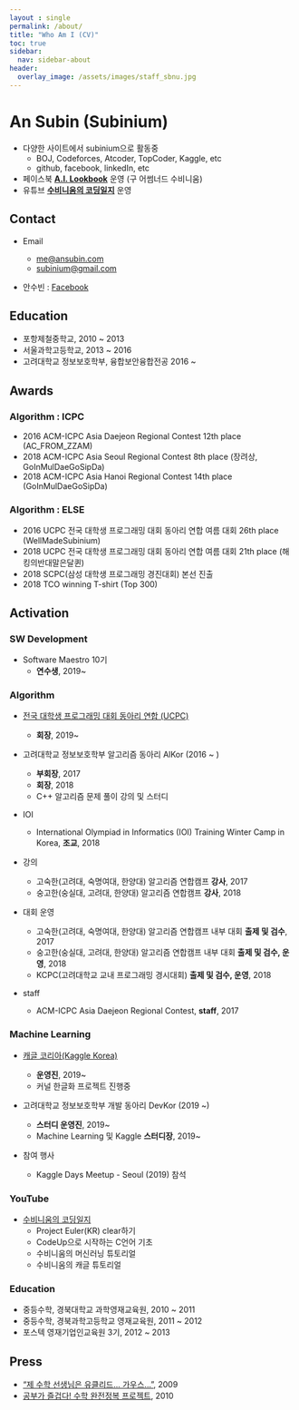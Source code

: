 ```yaml
---
layout : single
permalink: /about/
title: "Who Am I (CV)"
toc: true
sidebar:
  nav: sidebar-about
header:
  overlay_image: /assets/images/staff_sbnu.jpg
---
```


# An Subin (Subinium)

- 다양한 사이트에서 subinium으로 활동중
  - BOJ, Codeforces, Atcoder, TopCoder, Kaggle, etc
  - github, facebook, linkedIn, etc
- 페이스북 **[A.I. Lookbook](https://www.facebook.com/AI.Lookbook/)** 운영 (구 어썸너드 수비니움)
- 유튜브 **[수비니움의 코딩일지](https://www.youtube.com/c/수비니움의코딩일지)** 운영

## Contact

- Email
  - me@ansubin.com
  - subinium@gmail.com

- 안수빈 : [Facebook](https://www.facebook.com/subinium)

## Education

- 포항제철중학교, 2010 ~ 2013
- 서울과학고등학교, 2013 ~ 2016
- 고려대학교 정보보호학부, 융합보안융합전공 2016 ~

## Awards

### Algorithm : ICPC
- 2016 ACM-ICPC Asia Daejeon Regional Contest 12th place (AC_FROM_ZZAM)
- 2018 ACM-ICPC Asia Seoul Regional Contest 8th place (장려상, GoInMulDaeGoSipDa)
- 2018 ACM-ICPC Asia Hanoi Regional Contest 14th place (GoInMulDaeGoSipDa)

### Algorithm : ELSE
- 2016 UCPC 전국 대학생 프로그래밍 대회 동아리 연합 여름 대회 26th place (WellMadeSubinium)
- 2018 UCPC 전국 대학생 프로그래밍 대회 동아리 연합 여름 대회 21th place (해킹의반대말은달퀸)
- 2018 SCPC(삼성 대학생 프로그래밍 경진대회) 본선 진출
- 2018 TCO winning T-shirt (Top 300)

## Activation

### SW Development
- Software Maestro 10기
    - **연수생**, 2019~

### Algorithm

- [전국 대학생 프로그래밍 대회 동아리 연합 (UCPC)](https://www.facebook.com/groups/ucpc.korea/)
    - **회장**, 2019~

- 고려대학교 정보보호학부 알고리즘 동아리 AlKor (2016 ~ )
    - **부회장**, 2017
    - **회장**, 2018
    - C++ 알고리즘 문제 풀이 강의 및 스터디

- IOI
    - International Olympiad in Informatics (IOI) Training Winter Camp in Korea, **조교**, 2018

- 강의
    - 고숙한(고려대, 숙명여대, 한양대) 알고리즘 연합캠프 **강사**, 2017
    - 숭고한(숭실대, 고려대, 한양대) 알고리즘 연합캠프 **강사**, 2018

- 대회 운영
    - 고숙한(고려대, 숙명여대, 한양대) 알고리즘 연합캠프 내부 대회 **출제 및 검수**, 2017
    - 숭고한(숭실대, 고려대, 한양대) 알고리즘 연합캠프 내부 대회 **출제 및 검수, 운영**, 2018
    - KCPC(고려대학교 교내 프로그래밍 경시대회) **출제 및 검수, 운영**, 2018


- staff
    - ACM-ICPC Asia Daejeon Regional Contest, **staff**, 2017


### Machine Learning

- [캐글 코리아(Kaggle Korea)](https://www.facebook.com/groups/KaggleKoreaOpenGroup/)
    - **운영진**, 2019~
    - 커널 한글화 프로젝트 진행중

- 고려대학교 정보보호학부 개발 동아리 DevKor (2019 ~)
    - **스터디 운영진**, 2019~
    - Machine Learning 및 Kaggle **스터디장**, 2019~

- 참여 행사
    - Kaggle Days Meetup - Seoul (2019) 참석

### YouTube
- [수비니움의 코딩일지](https://www.youtube.com/c/수비니움의코딩일지)
    - Project Euler(KR) clear하기
    - CodeUp으로 시작하는 C언어 기초
    - 수비니움의 머신러닝 튜토리얼
    - 수비니움의 캐글 튜토리얼

### Education

- 중등수학, 경북대학교 과학영재교육원, 2010 ~ 2011
- 중등수학, 경북과학고등학교 영재교육원, 2011 ~ 2012
- 포스텍 영재기업인교육원 3기, 2012 ~ 2013

## Press

- [“제 수학 선생님은 유클리드… 가우스…”](http://news.donga.com/3/all/20090608/8741496/1), 2009
- [공부가 즐겁다! 수학 완전정복 프로젝트](http://woman.donga.com/3/all/12/142535/1), 2010
